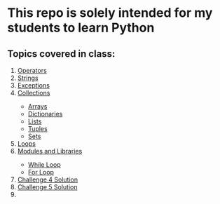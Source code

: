 # This repo is solely intended for my students to learn Python

<h2>Topics covered in class:</h2>
<ol>
  <li><a href="https://github.com/dunieskiotano/python/blob/master/Operators/operators.py" target="_blank">Operators</a></li>
  <li><a href="https://github.com/dunieskiotano/python/blob/master/Strings/strings.py" target="_blank">Strings</a></li>
  <li><a href="https://github.com/dunieskiotano/python/blob/master/Exceptions/exceptions.py" target="_blank">Exceptions</a></li>
  <li><a href="#" target="_blank">Collections</a></li>
    <ul>
    <li><a href="#">Arrays</a></li>
    <li><a href="https://github.com/dunieskiotano/python/blob/master/Dictionaries/dictionaries.py">Dictionaries</a></li>
    <li><a href="#">Lists</a></li>   
    <li><a href="#">Tuples</a></li>  
    <li><a href="#">Sets</a></li>  
    </ul>
  <li><a href="https://github.com/dunieskiotano/python/tree/master/Loops">Loops</a></li>
   <li><a href="https://github.com/dunieskiotano/python/tree/master/Modules-and-Libraries">Modules and Libraries</a></li>
  
  
  <ul>
    <li><a href="https://github.com/dunieskiotano/python/blob/master/Loops/while-loop.py">While Loop</a></li>   
    <li><a href="https://github.com/dunieskiotano/python/blob/master/Loops/for-loop.py">For Loop</a></li> 
  </ul>
  <li><a href="https://github.com/dunieskiotano/python/blob/master/Challenge%204%20Solution/challenge4.py" target="_blank">Challenge 4 Solution</a></li>
  <li><a href="https://github.com/dunieskiotano/python/blob/master/Challenge%205%20Solution/Challenge5_Part1.py" target="_blank">Challenge 5 Solution</a></li>
  <li><a href="#" target="_blank"></a></li>
</ol>



